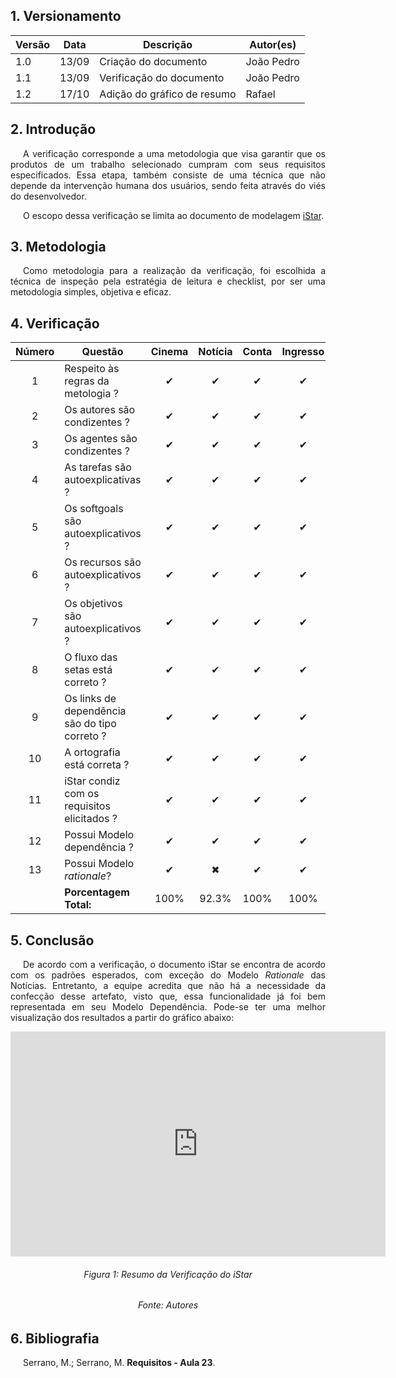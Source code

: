 ## 1. Versionamento
|Versão|Data|Descrição|Autor(es)|
|------|----|---------|---------|
|1.0|13/09|Criação do documento|João Pedro|
|1.1|13/09|Verificação do documento|João Pedro|
| 1.2    | 17/10 | Adição do gráfico de resumo | Rafael    |


## 2. Introdução
<p style="text-align: justify; text-indent: 20px"> A verificação corresponde a uma metodologia que visa garantir que os produtos de um trabalho selecionado cumpram com seus requisitos especificados. Essa etapa, também consiste de uma técnica que não depende da intervenção humana dos usuários, sendo feita através do viés do desenvolvedor.</p>
<p style="text-align: justify; text-indent: 20px"> O escopo dessa verificação se limita ao documento de modelagem <a href="../../modelagem/istar">iStar</a>.</p>

## 3. Metodologia
<p style="text-align: justify; text-indent: 20px"> Como metodologia para a realização da verificação, foi escolhida a técnica de inspeção pela estratégia de leitura e checklist, por ser uma metodologia simples, objetiva e eficaz.</p>

## 4. Verificação
|Número|Questão|Cinema|Notícia|Conta|Ingresso|
|:-:|---|:-:|:-:|:-:|:-:|
|1|Respeito às regras da metologia ?|✔|✔|✔|✔|
|2|Os autores são condizentes ?|✔|✔|✔|✔|
|3|Os agentes são condizentes ?|✔|✔|✔|✔|
|4|As tarefas são autoexplicativas ?|✔|✔|✔|✔|
|5|Os softgoals são autoexplicativos ?|✔|✔|✔|✔|
|6|Os recursos são autoexplicativos ?|✔|✔|✔|✔|
|7|Os objetivos são autoexplicativos ?|✔|✔|✔|✔|
|8|O fluxo das setas está correto ?|✔|✔|✔|✔|
|9|Os links de dependência são do tipo correto ?|✔|✔|✔|✔|
|10|A ortografia está correta ?|✔|✔|✔|✔|
|11|iStar condiz com os requisitos elicitados ?|✔|✔|✔|✔|
|12|Possui Modelo dependência ?|✔|✔|✔|✔|
|13|Possui Modelo <i>rationale</i>?|✔|✖|✔|✔|
||<b>Porcentagem Total:</b>|100%|92.3%|100%|100%|

## 5. Conclusão
<p style="text-align: justify; text-indent: 20px"> De acordo com a verificação, o documento iStar se encontra de acordo com os padrões esperados, com exceção do Modelo <i>Rationale</i> das Notícias. Entretanto, a equipe acredita que não há a necessidade da confecção desse artefato, visto que, essa funcionalidade já foi bem representada em seu Modelo Dependência. Pode-se ter uma melhor visualização dos resultados a partir do gráfico abaixo:</p>

<center>
<iframe width="600" height="360" seamless frameborder="0" scrolling="no" src="https://docs.google.com/spreadsheets/d/e/2PACX-1vQ9MTIOOoDp3Ict7aPCGTkI5MhpFi9Vw8ib5_SqdF9RM2ymcUPJwi_W9jkJeVoy4g5zv9DbLMepLuyY/pubchart?oid=1629102112&format=interactive"></iframe>
<h6 align="center">Figura 1: Resumo da Verificação do iStar</h6>
<h6 align="center">Fonte: Autores</h6>
</center>


## 6. Bibliografia
<p style="text-align: justify; text-indent: 20px">Serrano, M.; Serrano, M. <b>Requisitos - Aula 23</b>.</p>
